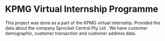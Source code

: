 # KPMG Virtual Internship Programme

This project was done as a part of the KPMG virtual internship.
Provided the data about the company Sprocket Central Pty Ltd . We have customer demographic, customer transaction and customer address data.
